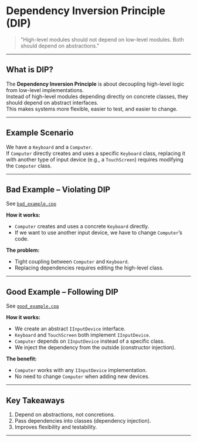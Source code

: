 # Dependency Inversion Principle (DIP)

> "High-level modules should not depend on low-level modules. Both should depend on abstractions."

---

## What is DIP?
The **Dependency Inversion Principle** is about decoupling high-level logic from low-level implementations.  
Instead of high-level modules depending directly on concrete classes, they should depend on abstract interfaces.  
This makes systems more flexible, easier to test, and easier to change.

---

## Example Scenario
We have a `Keyboard` and a `Computer`.  
If `Computer` directly creates and uses a specific `Keyboard` class, replacing it with another type of input device (e.g., a `TouchScreen`) requires modifying the `Computer` class.

---

## Bad Example – Violating DIP
See [`bad_example.cpp`](./bad_example.cpp)

**How it works:**
- `Computer` creates and uses a concrete `Keyboard` directly.
- If we want to use another input device, we have to change `Computer`’s code.

**The problem:**
- Tight coupling between `Computer` and `Keyboard`.
- Replacing dependencies requires editing the high-level class.

---

## Good Example – Following DIP
See [`good_example.cpp`](./good_example.cpp)

**How it works:**
- We create an abstract `IInputDevice` interface.
- `Keyboard` and `TouchScreen` both implement `IInputDevice`.
- `Computer` depends on `IInputDevice` instead of a specific class.
- We inject the dependency from the outside (constructor injection).

**The benefit:**
- `Computer` works with any `IInputDevice` implementation.
- No need to change `Computer` when adding new devices.

---

## Key Takeaways
1. Depend on abstractions, not concretions.  
2. Pass dependencies into classes (dependency injection).  
3. Improves flexibility and testability.

---
